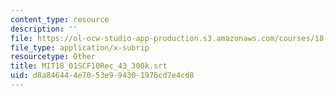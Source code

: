 ```yaml
---
content_type: resource
description: ''
file: https://ol-ocw-studio-app-production.s3.amazonaws.com/courses/18-01sc-single-variable-calculus-fall-2010/d8a846444e7053e994301976cd7e4cd8_MIT18_01SCF10Rec_43_300k.vtt
file_type: application/x-subrip
resourcetype: Other
title: MIT18_01SCF10Rec_43_300k.srt
uid: d8a84644-4e70-53e9-9430-1976cd7e4cd8
---
```

